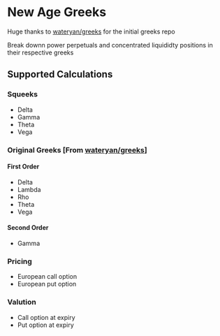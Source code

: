 # New Age Greeks

Huge thanks to [wateryan/greeks](https://github.com/wateryan/greeks) for the initial greeks repo

Break downn power perpetuals and concentrated liquididty positions in their respective greeks

## Supported Calculations
### Squeeks
* Delta
* Gamma 
* Theta
* Vega

### Original Greeks [From [wateryan/greeks](https://github.com/wateryan/greeks)]
#### First Order
* Delta
* Lambda
* Rho
* Theta
* Vega

#### Second Order
* Gamma

### Pricing
* European call option
* European put option

### Valution
* Call option at expiry
* Put option at expiry
